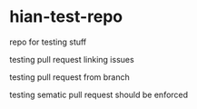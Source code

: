 # hian-test-repo

repo for testing stuff

testing pull request linking issues

testing pull request from branch

testing sematic pull request should be enforced
